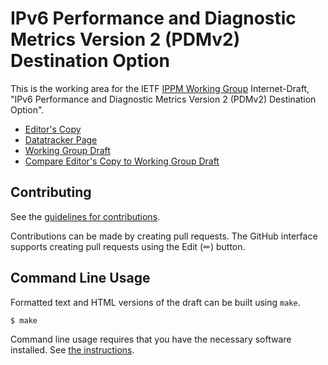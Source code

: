 # IPv6 Performance and Diagnostic Metrics Version 2 (PDMv2) Destination Option

This is the working area for the IETF [IPPM Working Group](https://datatracker.ietf.org/wg/ippm/documents/) Internet-Draft, "IPv6 Performance and Diagnostic Metrics Version 2 (PDMv2) Destination Option".

* [Editor's Copy](https://ameyand.github.io/PDMv2/#go.draft-ietf-ippm-encrypted-pdmv2.html)
* [Datatracker Page](https://datatracker.ietf.org/doc/draft-ietf-ippm-encrypted-pdmv2)
* [Working Group Draft](https://datatracker.ietf.org/doc/html/draft-ietf-ippm-encrypted-pdmv2)
* [Compare Editor's Copy to Working Group Draft](https://ameyand.github.io/PDMv2/#go.draft-ietf-ippm-encrypted-pdmv2.diff)


## Contributing

See the
[guidelines for contributions](https://github.com/ameyand/PDMv2/blob/main/CONTRIBUTING.md).

Contributions can be made by creating pull requests.
The GitHub interface supports creating pull requests using the Edit (✏) button.


## Command Line Usage

Formatted text and HTML versions of the draft can be built using `make`.

```sh
$ make
```

Command line usage requires that you have the necessary software installed.  See
[the instructions](https://github.com/martinthomson/i-d-template/blob/main/doc/SETUP.md).

